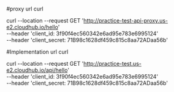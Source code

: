 #proxy url curl

curl --location --request GET 'http://practice-test-api-proxy.us-e2.cloudhub.io/hello' \
--header 'client_id: 3f90f4ec560342e6ad95e783e6995124' \
--header 'client_secret: 71B98c1628df459c815c8aa72ADaa56b'

#Implementation url curl

curl --location --request GET 'http://practice-test.us-e2.cloudhub.io/api/hello' \
--header 'client_id: 3f90f4ec560342e6ad95e783e6995124' \
--header 'client_secret: 71B98c1628df459c815c8aa72ADaa56b'


